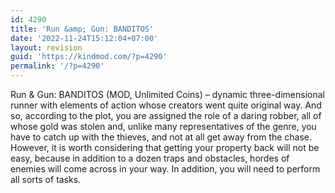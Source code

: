 ```yaml
---
id: 4290
title: 'Run &amp; Gun: BANDITOS'
date: '2022-11-24T15:12:04+07:00'
layout: revision
guid: 'https://kindmod.com/?p=4290'
permalink: '/?p=4290'
---
```


Run &amp; Gun: BANDITOS (MOD, Unlimited Coins) – dynamic three-dimensional runner with elements of action whose creators went quite original way. And so, according to the plot, you are assigned the role of a daring robber, all of whose gold was stolen and, unlike many representatives of the genre, you have to catch up with the thieves, and not at all get away from the chase. However, it is worth considering that getting your property back will not be easy, because in addition to a dozen traps and obstacles, hordes of enemies will come across in your way. In addition, you will need to perform all sorts of tasks.